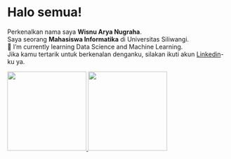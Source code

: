 # Halo semua! 

Perkenalkan nama saya **Wisnu Arya Nugraha**.\
Saya seorang **Mahasiswa Informatika** di Universitas Siliwangi.\
🌱 I’m currently learning Data Science and Machine Learning.\
Jika kamu tertarik untuk berkenalan denganku, silakan ikuti akun [Linkedin](https://www.linkedin.com/in/wisnuaryn/)-ku ya.

<p align="left">
<a href="https://github.com/wisnuaryn">
  <img height="180em" src="https://github-readme-stats-eight-theta.vercel.app/api?username=wisnuaryn&show_icons=true&theme=algolia&include_all_commits=true&count_private=true"/>
  <img height="180em" src="https://github-readme-stats-eight-theta.vercel.app/api/top-langs/?username=wisnuaryn&layout=compact&langs_count=8&theme=algolia"/>
</a>
</p>


<!--
**wisnuaryn/wisnuaryn** is a ✨ _special_ ✨ repository because its `README.md` (this file) appears on your GitHub profile.

Here are some ideas to get you started:

- 🔭 I’m currently working on ...
- 🌱 I’m currently learning ...
- 👯 I’m looking to collaborate on ...
- 🤔 I’m looking for help with ...
- 💬 Ask me about ...
- 📫 How to reach me: ...
- 😄 Pronouns: ...
- ⚡ Fun fact: ...
-->

